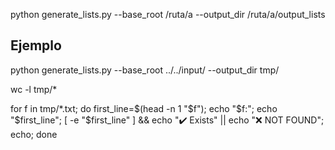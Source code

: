 python generate_lists.py --base_root /ruta/a --output_dir /ruta/a/output_lists

## Ejemplo

python generate_lists.py --base_root ../../input/ --output_dir tmp/

wc -l tmp/*

for f in tmp/*.txt; do first_line=$(head -n 1 "$f"); echo "$f:"; echo "$first_line"; [ -e "$first_line" ] && echo "✔️ Exists" || echo "❌ NOT FOUND"; echo; done